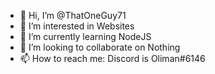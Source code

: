 - 👋 Hi, I’m @ThatOneGuy71
- 👀 I’m interested in Websites
- 🌱 I’m currently learning NodeJS
- 💞️ I’m looking to collaborate on Nothing
- 📫 How to reach me: Discord is Oliman#6146

<!---
ThatOneGuy71/ThatOneGuy71 is a ✨ special ✨ repository because its `README.md` (this file) appears on your GitHub profile.
You can click the Preview link to take a look at your changes.
--->
